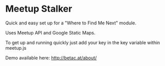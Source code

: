 Meetup Stalker
=============

Quick and easy set up for a "Where to Find Me Next" module.

Uses Meetup API and Google Static Maps.

To get up and running quickly just add your key in the key variable within meetup.js

Demo available here: http://betac.at/about/
